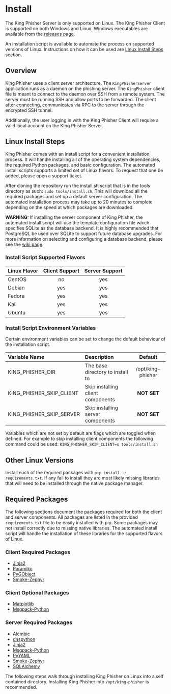 # Install
The King Phisher Server is only supported on Linux. The King Phisher
Client is supported on both Windows and Linux. Windows executables are
available from the [releases page](https://github.com/securestate/king-phisher/releases).

An installation script is available to automate the process on supported versions
of Linux. Instructions on how it can be used are
[Linux Install Steps](#linux-install-steps) section.

## Overview
King Phisher uses a client server architecture. The ```KingPhisherServer```
application runs as a daemon on the phishing server. The ```KingPhisher```
client file is meant to connect to the daemon over SSH from a remote system. The
server must be running SSH and allow ports to be forwarded. The client after
connecting, communicates via RPC to the server through the encrypted SSH tunnel.

Additionally, the user logging in with the King Phisher Client will
require a valid local account on the King Phisher Server.

## Linux Install Steps

King Phisher comes with an install script for a convenient installation process.
It will handle installing all of the operating system dependencies, the required
Python packages, and basic configuration. The automated install scripts supports
a limited set of Linux flavors. To request that one be added, please open a
support ticket.

After cloning the repository run the install.sh script that is in the tools
directory as such: ```sudo tools/install.sh```. This will download all the
required packages and set up a default server configuration. The automated
installation process may take up to 20 minutes to complete depending on
the speed at which packages are downloaded.

**WARNING:** If installing the server component of King Phisher, the automated
install script will use the template configuration file which specifies SQLite
as the database backend. It is highly recommended that PostgreSQL be used over
SQLite to support future database upgrades. For more information on selecting
and configuring a database backend, please see the
[wiki page](https://github.com/securestate/king-phisher/wiki/Database).

### Install Script Supported Flavors
| Linux Flavor | Client Support | Server Support |
|:-------------|:--------------:|:--------------:|
| CentOS       | no             | yes            |
| Debian       | yes            | yes            |
| Fedora       | yes            | yes            |
| Kali         | yes            | yes            |
| Ubuntu       | yes            | yes            |

### Install Script Environment Variables
Certain environment variables can be set to change the default behaviour of
the installation script.

| Variable Name               | Description                       | Default           |
|:----------------------------|:----------------------------------|:-----------------:|
| KING\_PHISHER\_DIR          | The base directory to install to  | /opt/king-phisher |
| KING\_PHISHER\_SKIP\_CLIENT | Skip installing client components | **NOT SET**       |
| KING\_PHISHER\_SKIP\_SERVER | Skip installing server components | **NOT SET**       |

Variables which are not set by default are flags which are toggled when defined.
For example to skip installing client components the following command could be
used: ```KING_PHISHER_SKIP_CLIENT=x tools/install.sh```

## Other Linux Versions
Install each of the required packages with
```pip install -r requirements.txt```. If any fail to install they are most
likely missing libraries that will need to be installed through the native
package manager.

## Required Packages
The following sections document the packages required for both the client
and server components. All packages are listed in the provided ```requirements.txt```
file to be easily installed with pip. Some packages may not install correctly
due to missing native libraries. The automated install script will handle the
installation of these libraries for the supported flavors of Linux.

### Client Required Packages
* [Jinja2](http://jinja.pocoo.org/)
* [Paramiko](https://github.com/paramiko/paramiko/)
* [PyGObject](https://wiki.gnome.org/PyGObject/)
* [Smoke-Zephyr](https://github.com/zeroSteiner/smoke-zephyr/)

### Client Optional Packages
* [Matplotlib](http://matplotlib.org/)
* [Msgpack-Python](https://github.com/msgpack/msgpack-python/)

### Server Required Packages
* [Alembic](http://alembic.readthedocs.org/en/latest/)
* [dnspython](http://www.dnspython.org/)
* [Jinja2](http://jinja.pocoo.org/)
* [Msgpack-Python](https://github.com/msgpack/msgpack-python/)
* [PyYAML](http://pyyaml.org/)
* [Smoke-Zephyr](https://github.com/zeroSteiner/smoke-zephyr/)
* [SQLAlchemy](http://www.sqlalchemy.org/)

The following steps walk through installing King Phisher on Linux into a
self contained directory. Installing King Phisher into ```/opt/king-phisher```
is recommended.
